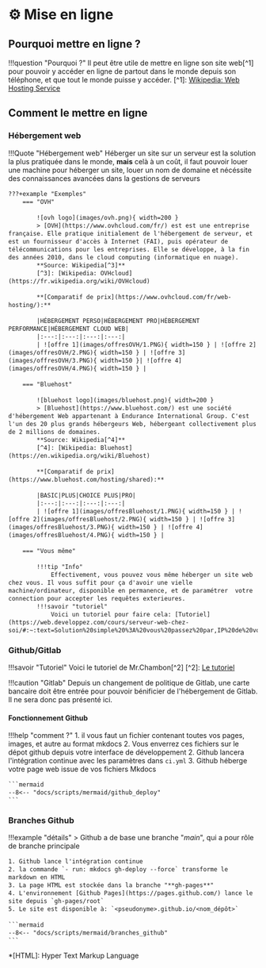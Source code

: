# ⚙️ Mise en ligne

## Pourquoi mettre en ligne ?

!!!question "Pourquoi ?"
    Il peut être utile de mettre en ligne son site web[^1] pour pouvoir y accéder en ligne de partout dans le monde depuis son téléphone, et que tout le monde puisse y accéder.
    [^1]: [Wikipedia: Web Hosting Service](https://en.wikipedia.org/wiki/Web_hosting_service)
## Comment le mettre en ligne

### Hébergement web

!!!Quote "Hébergement web"
    Héberger un site sur un serveur est la solution la plus pratiquée dans le monde, **mais** celà à un coût, il faut pouvoir louer une machine pour héberger un site, louer un nom de domaine et nécéssite des connaissances avancées dans la gestions de serveurs
    
    ???+example "Exemples"
        === "OVH"

            ![ovh logo](images/ovh.png){ width=200 }
            > [OVH](https://www.ovhcloud.com/fr/) est est une entreprise française. Elle pratique initialement de l'hébergement de serveur, et est un fournisseur d'accès à Internet (FAI), puis opérateur de télécommunications pour les entreprises. Elle se développe, à la fin des années 2010, dans le cloud computing (informatique en nuage).
            **Source: Wikipedia[^3]**
            [^3]: [Wikipedia: OVHcloud](https://fr.wikipedia.org/wiki/OVHcloud)

            **[Comparatif de prix](https://www.ovhcloud.com/fr/web-hosting/):**

            |HÉBERGEMENT PERSO|HÉBERGEMENT PRO|HÉBERGEMENT PERFORMANCE|HÉBERGEMENT CLOUD WEB|
            |:---:|:---:|:---:|:---:|
            | ![offre 1](images/offresOVH/1.PNG){ width=150 } | ![offre 2](images/offresOVH/2.PNG){ width=150 } | ![offre 3](images/offresOVH/3.PNG){ width=150 }| ![offre 4](images/offresOVH/4.PNG){ width=150 } |

        === "Bluehost"

            ![bluehost logo](images/bluehost.png){ width=200 }
            > [Bluehost](https://www.bluehost.com/) est une société d'hébergement Web appartenant à Endurance International Group. C'est l'un des 20 plus grands hébergeurs Web, hébergeant collectivement plus de 2 millions de domaines.
            **Source: Wikipedia[^4]**
            [^4]: [Wikipedia: Bluehost](https://en.wikipedia.org/wiki/Bluehost)

            **[Comparatif de prix](https://www.bluehost.com/hosting/shared):**

            |BASIC|PLUS|CHOICE PLUS|PRO|
            |:---:|:---:|:---:|:---:|
            | ![offre 1](images/offresBluehost/1.PNG){ width=150 } | ![offre 2](images/offresBluehost/2.PNG){ width=150 } | ![offre 3](images/offresBluehost/3.PNG){ width=150 } | ![offre 4](images/offresBluehost/4.PNG){ width=150 } |

        === "Vous même"

            !!!tip "Info"
                Effectivement, vous pouvez vous même héberger un site web chez vous. Il vous suffit pour ça d'avoir une vielle machine/ordinateur, disponible en permanence, et de paramétrer  votre connection pour accepter les requêtes exterieures.
            !!!savoir "tutoriel"
                Voici un tutoriel pour faire cela: [Tutoriel](https://web.developpez.com/cours/serveur-web-chez-soi/#:~:text=Solution%20simple%20%3A%20vous%20passez%20par,IP%20de%20votre%20connexion%20Internet.)

### Github/Gitlab

!!!savoir "Tutoriel"
    Voici le tutoriel de Mr.Chambon[^2]
    [^2]: [Le tutoriel](https://ens-fr.gitlab.io/mkdocs/gitlab-mkdocs/)

!!!caution "Gitlab"
    Depuis un changement de politique de Gitlab, une carte bancaire doit être entrée pour pouvoir bénificier de l'hébergement de Gitlab. Il ne sera donc pas présenté ici.

#### Fonctionnement Github

!!!help "comment ?"
    1. il vous faut un fichier contenant toutes vos pages, images, et autre au format mkdocs
    2. Vous enverrez ces fichiers sur le dépot github depuis votre interface de développement
    2. Github lancera l'intégration continue avec les paramètres dans `ci.yml`
    3. Github héberge votre page web issue de vos fichiers Mkdocs

    ```mermaid
    --8<-- "docs/scripts/mermaid/github_deploy"
    ```

### Branches Github

!!!example "détails"
    > Github a de base une branche "_main_", qui a pour rôle de branche principale

    1. Github lance l'intégration continue
    2. la commande `- run: mkdocs gh-deploy --force` transforme le markdown en HTML
    3. La page HTML est stockée dans la branche "**gh-pages**"
    4. L'environnement [Github Pages](https://pages.github.com/) lance le site depuis `gh-pages/root`
    5. Le site est disponible à: `<pseudonyme>.github.io/<nom_dépôt>`

    ```mermaid
    --8<-- "docs/scripts/mermaid/branches_github"
    ```

*[HTML]: Hyper Text Markup Language